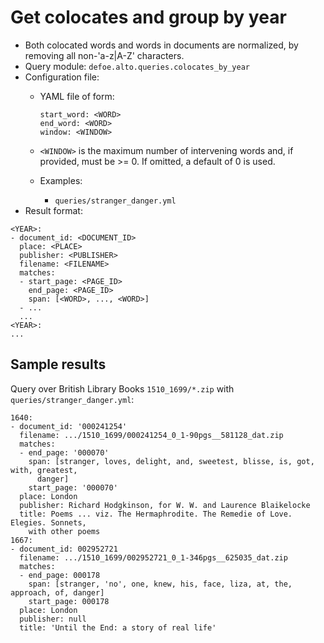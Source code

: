 # Get colocates and group by year

* Both colocated words and words in documents are normalized, by removing all non-'a-z|A-Z' characters.
* Query module: `defoe.alto.queries.colocates_by_year`
* Configuration file:
  - YAML file of form:

    ```
    start_word: <WORD>
    end_word: <WORD>
    window: <WINDOW>
    ```

  - `<WINDOW>` is the maximum number of intervening words and, if
    provided, must be >= 0. If omitted, a default of 0 is used.
  - Examples:
    - `queries/stranger_danger.yml`
* Result format:

```
<YEAR>:
- document_id: <DOCUMENT_ID>
  place: <PLACE>
  publisher: <PUBLISHER>
  filename: <FILENAME>
  matches:
  - start_page: <PAGE_ID>
    end_page: <PAGE_ID>
    span: [<WORD>, ..., <WORD>]
  - ...
  ...
<YEAR>:
...
```

## Sample results

Query over British Library Books `1510_1699/*.zip` with `queries/stranger_danger.yml`:

```
1640:
- document_id: '000241254'
  filename: .../1510_1699/000241254_0_1-90pgs__581128_dat.zip
  matches:
  - end_page: '000070'
    span: [stranger, loves, delight, and, sweetest, blisse, is, got, with, greatest,
      danger]
    start_page: '000070'
  place: London
  publisher: Richard Hodgkinson, for W. W. and Laurence Blaikelocke
  title: Poems ... viz. The Hermaphrodite. The Remedie of Love. Elegies. Sonnets,
    with other poems
1667:
- document_id: 002952721
  filename: .../1510_1699/002952721_0_1-346pgs__625035_dat.zip
  matches:
  - end_page: 000178
    span: [stranger, 'no', one, knew, his, face, liza, at, the, approach, of, danger]
    start_page: 000178
  place: London
  publisher: null
  title: 'Until the End: a story of real life'
```
